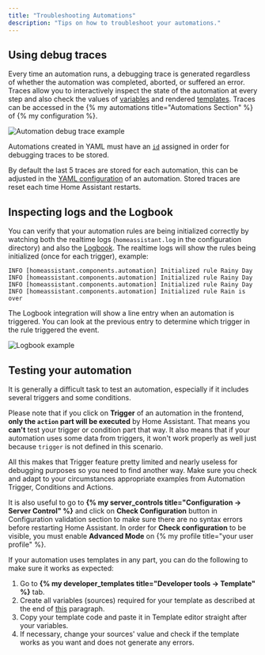 ```yaml
---
title: "Troubleshooting Automations"
description: "Tips on how to troubleshoot your automations."
---
```


## Using debug traces

Every time an automation runs, a debugging trace is generated regardless of whether the automation was completed, aborted, or suffered an error. Traces allow you to interactively inspect the state of the automation at every step and also check the values of [variables](/docs/scripts/#variables) and rendered [templates](/docs/configuration/templating/). Traces can be accessed in the {% my automations title="Automations Section" %} of {% my configuration %}.

![Automation debug trace example](/images/integrations/automation/automation-tracing.png)

Automations created in YAML must have an [`id`](/docs/automation/yaml/#migrating-your-yaml-automations-to-automationsyaml) assigned in order for debugging traces to be stored.

By default the last 5 traces are stored for each automation, this can be adjusted in the [YAML configuration](/docs/automation/yaml/#number-of-debug-traces-stored) of an automation. Stored traces are reset each time Home Assistant restarts.

## Inspecting logs and the Logbook

You can verify that your automation rules are being initialized correctly by watching both the realtime logs (`homeassistant.log` in the configuration directory) and also the [Logbook](/integrations/logbook/). The realtime logs will show the rules being initialized (once for each trigger), example:

```text
INFO [homeassistant.components.automation] Initialized rule Rainy Day
INFO [homeassistant.components.automation] Initialized rule Rainy Day
INFO [homeassistant.components.automation] Initialized rule Rainy Day
INFO [homeassistant.components.automation] Initialized rule Rain is over
```

The Logbook integration will show a line entry when an automation is triggered. You can look at the previous entry to determine which trigger in the rule triggered the event.

![Logbook example](/images/integrations/automation/logbook.png)

[template]: /topics/templating/

## Testing your automation

It is generally a difficult task to test an automation, especially if it includes several triggers and some conditions.

Please note that if you click on **Trigger** of an automation in the frontend, **only the `action` part will be executed** by Home Assistant. That means you **can't** test your trigger or condition part that way. It also means that if your automation uses some data from triggers, it won't work properly as well just because `trigger` is not defined in this scenario.

All this makes that Trigger feature pretty limited and nearly useless for debugging purposes so you need to find another way.
Make sure you check and adapt to your circumstances appropriate examples from Automation Trigger, Conditions and Actions.

It is also useful to go to **{% my server_controls title="Configuration -> Server Control" %}** and click on **Check Configuration** button in Configuration validation section to make sure there are no syntax errors before restarting Home Assistant. In order for **Check configuration** to be visible, you must enable **Advanced Mode** on {% my profile title="your user profile" %}.

If your automation uses templates in any part, you can do the following to make sure it works as expected:

1. Go to **{% my developer_templates title="Developer tools -> Template" %}** tab.
2. Create all variables (sources) required for your template as described at the end of [this](https://www.home-assistant.io/docs/configuration/templating/#processing-incoming-data) paragraph.
3. Copy your template code and paste it in Template editor straight after your variables.
4. If necessary, change your sources' value and check if the template works as you want and does not generate any errors.
